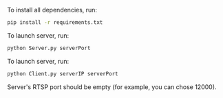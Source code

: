 To install all dependencies, run:
```sh
pip install -r requirements.txt
```

To launch server, run:
```sh
python Server.py serverPort
```

To launch server, run:
```sh
python Client.py serverIP serverPort
```

Server's RTSP port should be empty (for example, you can chose 12000).
